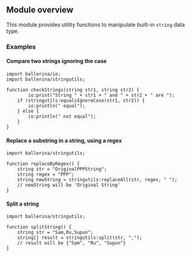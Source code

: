 ## Module overview

This module provides utility functions to manipulate built-in `string` data type. 

### Examples

#### Compare two strings ignoring the case
```ballerina
import ballerina/io;
import ballerina/stringutils;

function checkStrings(string str1, string str2) {
        io:print("String " + str1 + " and " + str2 + " are ");
    if (stringutils:equalsIgnoreCase(str1, str2)) {
        io:println(" equal");
    } else {
        io:println(" not equal");
    }
}
```

#### Replace a substring in a string, using a regex
```ballerina
import ballerina/stringutils;

function replaceByRegex() {
    string str = "OriginalPPPString";
    string regex = "PPP";
    string newString = stringutils:replaceAll(str, regex, " ");
    // newString will be 'Original String'
}
```

#### Split a string
```ballerina
import ballerina/stringutils;

function splitString() {
    string str = "Sam,Ru,Supun";
    string[] result = stringutils:split(str, ",");
    // result will be {"Sam", "Ru", "Supun"}
}
```
